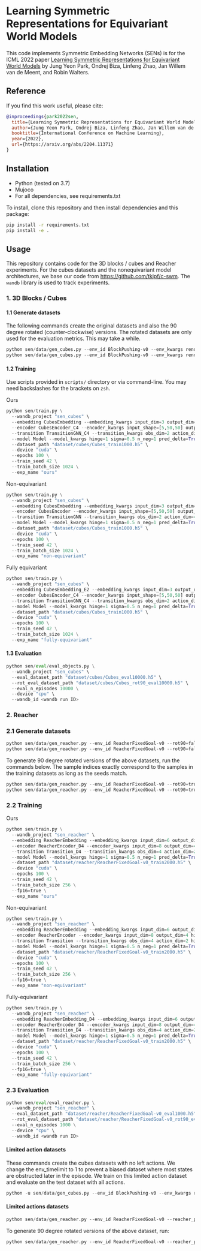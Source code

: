 # Learning Symmetric Representations for Equivariant World Models

This code implements Symmetric Embedding Networks (SENs) is for the ICML 2022 paper [Learning Symmetric Representations for Equivariant World Models](https://arxiv.org/abs/2204.11371) by Jung Yeon Park, Ondrej Biza, Linfeng Zhao, Jan Willem van de Meent, and Robin Walters.

## Reference

If you find this work useful, please cite:

```bibtex
@inproceedings{park2022sen, 
  title={Learning Symmetric Representations for Equivariant World Model}, 
  author={Jung Yeon Park, Ondrej Biza, Linfeng Zhao, Jan Willem van de Meent, Robin Walters}
  booktitle={International Conference on Machine Learning}, 
  year={2022}, 
  url={https://arxiv.org/abs/2204.11371} 
}
```

## Installation

* Python (tested on 3.7)
* Mujoco
* For all dependencies, see requirements.txt

To install, clone this repository and then install dependencies and this package:

```bash
pip install -r requirements.txt
pip install -e .
```

## Usage

This repository contains code for the 3D blocks / cubes and Reacher experiments. For the cubes datasets and the nonequivariant model architectures, we base our code from <https://github.com/tkipf/c-swm>. The `wandb` library is used to track experiments.

### 1. 3D Blocks / Cubes

#### 1.1 Generate datasets

The following commands create the original datasets and also the 90 degree rotated (counter-clockwise) versions. The rotated datasets are only used for the evaluation metrics. This may take a while.

```python
python sen/data/gen_cubes.py --env_id BlockPushing-v0 --env_kwargs render_type=cubes --env_timelimit 100 --save_path dataset/cubes/Cubes_train1000.h5 --rot_save_path dataset/cubes/Cubes_rot90_train1000.h5 --num_episodes 1000 --seed 1
python sen/data/gen_cubes.py --env_id BlockPushing-v0 --env_kwargs render_type=cubes --env_timelimit 10 --save_path dataset/cubes/Cubes_eval10000.h5 --rot_save_path dataset/cubes/Cubes_rot90_eval10000.h5 --num_episodes 10000 --seed 2
```

#### 1.2 Training

Use scripts provided in `scripts/` directory or via command-line. You may need backslashes for the brackets on `zsh`.

Ours

```python
python sen/train.py \
  --wandb_project "sen_cubes" \
  --embedding CubesEmbedding --embedding_kwargs input_dim=3 output_dim=5 hidden_dim=32 \
  --encoder CubesEncoder_C4 --encoder_kwargs input_shape=[5,50,50] output_dim=2 hidden_dim=[256,256] num_objects=5 \
  --transition TransitionGNN_C4 --transition_kwargs obs_dim=2 action_dim=4 hidden_dim=256 num_objects=5 \
  --model Model --model_kwargs hinge=1 sigma=0.5 n_neg=1 pred_delta=True \
  --dataset_path "dataset/cubes/Cubes_train1000.h5" \
  --device "cuda" \
  --epochs 100 \
  --train_seed 42 \
  --train_batch_size 1024 \
  --exp_name "ours"
```

Non-equivariant

```python
python sen/train.py \
  --wandb_project "sen_cubes" \
  --embedding CubesEmbedding --embedding_kwargs input_dim=3 output_dim=5 hidden_dim=32 \
  --encoder CubesEncoder --encoder_kwargs input_shape=[5,50,50] output_shape=2 hidden_dim=[512,512] num_objects=5 \
  --transition TransitionGNN --transition_kwargs obs_dim=2 action_dim=4 hidden_dim=512 num_objects=5 \
  --model Model --model_kwargs hinge=1 sigma=0.5 n_neg=1 pred_delta=True \
  --dataset_path "dataset/cubes/Cubes_train1000.h5" \
  --device "cuda" \
  --epochs 100 \
  --train_seed 42 \
  --train_batch_size 1024 \
  --exp_name "non-equivariant"
```

Fully equivariant

```python
python sen/train.py \
  --wandb_project "sen_cubes" \
  --embedding CubesEmbedding_E2 --embedding_kwargs input_dim=3 output_dim=5 hidden_dim=16 group_order=4 out_feat_type=trivial \
  --encoder CubesEncoder_C4 --encoder_kwargs input_shape=[5,50,50] output_dim=2 hidden_dim=[256,256] num_objects=5 \
  --transition TransitionGNN_C4 --transition_kwargs obs_dim=2 action_dim=4 hidden_dim=256 num_objects=5 \
  --model Model --model_kwargs hinge=1 sigma=0.5 n_neg=1 pred_delta=True \
  --dataset_path "dataset/cubes/Cubes_train1000.h5" \
  --device "cuda" \
  --epochs 100 \
  --train_seed 42 \
  --train_batch_size 1024 \
  --exp_name "fully-equivariant"
```

#### 1.3 Evaluation

```python
python sen/eval/eval_objects.py \
  --wandb_project "sen_cubes" \
  --eval_dataset_path "dataset/cubes/Cubes_eval10000.h5" \
  --rot_eval_dataset_path "dataset/cubes/Cubes_rot90_eval10000.h5" \
  --eval_n_episodes 10000 \
  --device "cpu" \
  --wandb_id <wandb run ID>
```

### 2. Reacher

### 2.1 Generate datasets

```python
python sen/data/gen_reacher.py --env_id ReacherFixedGoal-v0 --rot90=false --env_timelimit 10 --save_path dataset/reacher/ReacherFixedGoal-v0_train2000.h5 --num_episodes 2000 --seed 1
python sen/data/gen_reacher.py --env_id ReacherFixedGoal-v0 --rot90=false --env_timelimit 10 --save_path dataset/reacher/ReacherFixedGoal-v0_eval1000.h5 --num_episodes 1000 --seed 2
```

To generate 90 degree rotated versions of the above datasets, run the commands below. The sample indices exactly correspond to the samples in the training datasets as long as the seeds match.

```python
python sen/data/gen_reacher.py --env_id ReacherFixedGoal-v0 --rot90=true --env_timelimit 10 --save_path dataset/reacher/ReacherFixedGoal-v0_rot90_train2000.h5 --num_episodes 2000 --seed 1
python sen/data/gen_reacher.py --env_id ReacherFixedGoal-v0 --rot90=true --env_timelimit 10 --save_path dataset/reacher/ReacherFixedGoal-v0_rot90_eval1000.h5 --num_episodes 1000 --seed 2
```

### 2.2 Training

Ours

```python
python sen/train.py \
  --wandb_project "sen_reacher" \
  --embedding ReacherEmbedding --embedding_kwargs input_dim=6 output_dim=8 hidden_dim=[32,32,32,32,32,32] \
  --encoder ReacherEncoder_D4 --encoder_kwargs input_dim=8 output_dim=4 group_order=4 hidden_dim=[181,181,181,181,181] \
  --transition Transition_D4 --transition_kwargs obs_dim=4 action_dim=2 group_order=4 hidden_dim=[181,181] \
  --model Model --model_kwargs hinge=1 sigma=0.5 n_neg=1 pred_delta=True \
  --dataset_path "dataset/reacher/ReacherFixedGoal-v0_train2000.h5" \
  --device "cuda" \
  --epochs 100 \
  --train_seed 42 \
  --train_batch_size 256 \
  --fp16=true \
  --exp_name "ours"
```

Non-equivariant

```python
python sen/train.py \
  --wandb_project "sen_reacher" \
  --embedding ReacherEmbedding --embedding_kwargs input_dim=6 output_dim=8 hidden_dim=[32,32,32,32,32,32] \
  --encoder ReacherEncoder --encoder_kwargs input_dim=8 output_dim=4 hidden_dim=[512,512,512,512,512] \
  --transition Transition --transition_kwargs obs_dim=4 action_dim=2 hidden_dim=[512,512] \
  --model Model --model_kwargs hinge=1 sigma=0.5 n_neg=1 pred_delta=True \
  --dataset_path "dataset/reacher/ReacherFixedGoal-v0_train2000.h5" \
  --device "cuda" \
  --epochs 100 \
  --train_seed 42 \
  --train_batch_size 256 \
  --fp16=true \
  --exp_name "non-equivariant"
```

Fully-equivariant

```python
python sen/train.py \
  --wandb_project "sen_reacher" \
  --embedding ReacherEmbedding_D4 --embedding_kwargs input_dim=6 output_dim=8 group_order=4 hidden_dim=[6,6,6,6,6,6] \
  --encoder ReacherEncoder_D4 --encoder_kwargs input_dim=8 output_dim=4 group_order=4 hidden_dim=[181,181,181,181,181] in_feat_type="regular" \
  --transition Transition_D4 --transition_kwargs obs_dim=4 action_dim=2 group_order=4 hidden_dim=[181,181] \
  --model Model --model_kwargs hinge=1 sigma=0.5 n_neg=1 pred_delta=True \
  --dataset_path "dataset/reacher/ReacherFixedGoal-v0_train2000.h5" \
  --device "cuda" \
  --epochs 100 \
  --train_seed 42 \
  --train_batch_size 256 \
  --fp16=true \
  --exp_name "fully-equivariant"
```

### 2.3 Evaluation

```python
python sen/eval/eval_reacher.py \
  --wandb_project "sen_reacher" \
  --eval_dataset_path "dataset/reacher/ReacherFixedGoal-v0_eval1000.h5" \
  --rot_eval_dataset_path "dataset/reacher/ReacherFixedGoal-v0_rot90_eval1000.h5" \
  --eval_n_episodes 1000 \
  --device "cpu" \
  --wandb_id <wandb run ID>
```

#### Limited action datasets

These commands create the cubes datasets with no left actions. We change the env_timelimit to 1 to prevent a biased dataset where most states are obstructed later in the episode. We train on this limited action dataset and evaluate on the test dataset with all actions.

```python
python -u sen/data/gen_cubes.py --env_id BlockPushing-v0 --env_kwargs render_type=cubes --env_timelimit 1 --save_path dataset/cubes/Cubes_URD_train100000.h5 --rot_save_path dataset/cubes/Cubes_uponly_rot90_train100000.h5 --actions 0 1 2 4 5 6 8 9 10 12 13 14 16 17 18 --num_episodes 100000 --seed 1
```

#### Limited actions datasets

```python
python sen/data/gen_reacher.py --env_id ReacherFixedGoal-v0 --reacher_positive --rot90=false --env_timelimit 10 --save_path dataset/reacher/ReacherFixedGoal-v0_pos2nd_train2000.h5 --num_episodes 2000 --seed 1
```

To generate 90 degree rotated versions of the above dataset, run:

```python
python sen/data/gen_reacher.py --env_id ReacherFixedGoal-v0 --reacher_positive --rot90=true --env_timelimit 10 --save_path dataset/reacher/ReacherFixedGoal-v0_pos2nd_rot90_train2000.h5 --num_episodes 2000 --seed 1
```
